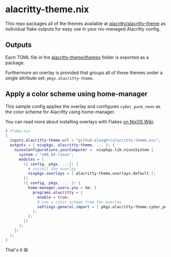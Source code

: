 # alacritty-theme.nix

This repo packages all of the themes available at [alacritty/alacritty-theme](https://github.com/alacritty/alacritty-theme)
as individual flake outputs for easy use in your nix-managed Alacritty config.

## Outputs

Each TOML file in the [alacritty-theme/themes](https://github.com/alacritty/alacritty-theme/tree/0fb8868d6389014fd551851df7153e4ca2590790/themes) folder is exported as a package.

Furthermore an overlay is provided that groups all of these themes under a single attribute set: `pkgs.alacritty-theme`.

## Apply a color scheme using home-manager

This sample config applies the overlay and configures `cyber_punk_neon` as the color scheme for Alacritty using home-manager.

You can read more about installing overlays with Flakes [on NixOS Wiki](https://nixos.wiki/wiki/Flakes#Importing_packages_from_multiple_channels).

```nix
# flake.nix
{
  inputs.alacritty-theme.url = "github:alexghr/alacritty-theme.nix";
  outputs = { nixpkgs, alacritty-theme, ... }: {
    nixosConfigurations.yourComputer =  nixpkgs.lib.nixosSystem {
      system = "x86_64-linux";
      modules = [
        ({ config, pkgs, ...}: {
          # install the overlay
          nixpkgs.overlays = [ alacritty-theme.overlays.default ];
        })
        ({ config, pkgs, ... }: {
          home-manager.users.you = hm: {
            programs.alacritty = {
              enable = true;
              # use a color scheme from the overlay
              settings.general.import = [ pkgs.alacritty-theme.cyber_punk_neon ];
            };
          };
        })
      ];
    };
  };
}
```

That's it :smile:
